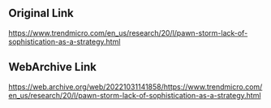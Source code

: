 ## Original Link

https://www.trendmicro.com/en_us/research/20/l/pawn-storm-lack-of-sophistication-as-a-strategy.html

## WebArchive Link

https://web.archive.org/web/20221031141858/https://www.trendmicro.com/en_us/research/20/l/pawn-storm-lack-of-sophistication-as-a-strategy.html
